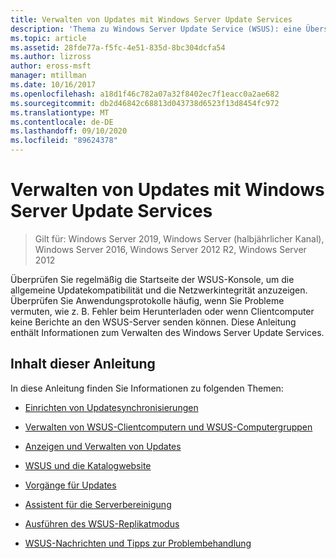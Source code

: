 ```yaml
---
title: Verwalten von Updates mit Windows Server Update Services
description: 'Thema zu Windows Server Update Service (WSUS): eine Übersicht über Updateverwaltung mit Links zu den verwandten Themen.'
ms.topic: article
ms.assetid: 28fde77a-f5fc-4e51-835d-8bc304dcfa54
ms.author: lizross
author: eross-msft
manager: mtillman
ms.date: 10/16/2017
ms.openlocfilehash: a18d1f46c782a07a32f8402ec7f1eacc0a2ae682
ms.sourcegitcommit: db2d46842c68813d043738d6523f13d8454fc972
ms.translationtype: MT
ms.contentlocale: de-DE
ms.lasthandoff: 09/10/2020
ms.locfileid: "89624378"
---
```

# <a name="update-management-with-windows-server-update-services"></a>Verwalten von Updates mit Windows Server Update Services

>Gilt für: Windows Server 2019, Windows Server (halbjährlicher Kanal), Windows Server 2016, Windows Server 2012 R2, Windows Server 2012

Überprüfen Sie regelmäßig die Startseite der WSUS-Konsole, um die allgemeine Updatekompatibilität und die Netzwerkintegrität anzuzeigen. Überprüfen Sie Anwendungsprotokolle häufig, wenn Sie Probleme vermuten, wie z. B. Fehler beim Herunterladen oder wenn Clientcomputer keine Berichte an den WSUS-Server senden können. Diese Anleitung enthält Informationen zum Verwalten des Windows Server Update Services.

## <a name="in-this-guide"></a>Inhalt dieser Anleitung
In diese Anleitung finden Sie Informationen zu folgenden Themen:

-   [Einrichten von Updatesynchronisierungen](setting-up-update-synchronizations.md)

-   [Verwalten von WSUS-Clientcomputern und WSUS-Computergruppen](managing-wsus-client-computers-and-wsus-computer-groups.md)

-   [Anzeigen und Verwalten von Updates](viewing-and-managing-updates.md)

-   [WSUS und die Katalogwebsite](wsus-and-the-catalog-site.md)

-   [Vorgänge für Updates](updates-operations.md)

-   [Assistent für die Serverbereinigung](the-server-cleanup-wizard.md)

-   [Ausführen des WSUS-Replikatmodus](running-wsus-replica-mode.md)

-   [WSUS-Nachrichten und Tipps zur Problembehandlung](wsus-messages-and-troubleshooting-tips.md)
